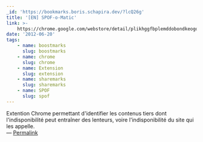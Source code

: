 ```yaml
---
_id: 'https://bookmarks.boris.schapira.dev/?lcQ26g'
title: '[EN] SPOF-o-Matic'
link: >-
    https://chrome.google.com/webstore/detail/plikhggfbplemddobondkeogomgoodeg?utm_source=gmail
date: '2012-06-20'
tags:
    - name: boostmarks
      slug: boostmarks
    - name: chrome
      slug: chrome
    - name: Extension
      slug: extension
    - name: sharemarks
      slug: sharemarks
    - name: SPOF
      slug: spof
---
```


Extention Chrome permettant d'identifier les contenus tiers dont
l'indisponibilité peut entraîner des lenteurs, voire l'indisponibilité du site
qui les appelle. <br>&#8212;
<a href="https://bookmarks.boris.schapira.dev/?lcQ26g" title="Permalink">Permalink</a>
